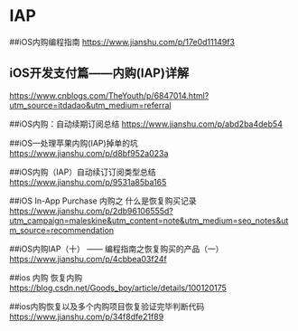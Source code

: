 # IAP
##iOS内购编程指南
https://www.jianshu.com/p/17e0d11149f3

## iOS开发支付篇——内购(IAP)详解 
https://www.cnblogs.com/TheYouth/p/6847014.html?utm_source=itdadao&utm_medium=referral

##iOS内购：自动续期订阅总结
https://www.jianshu.com/p/abd2ba4deb54

##iOS—处理苹果内购(IAP)掉单的坑
https://www.jianshu.com/p/d8bf952a023a

##iOS内购（IAP）自动续订订阅类型总结
https://www.jianshu.com/p/9531a85ba165

##iOS In-App Purchase 内购之 什么是恢复购买记录 
https://www.jianshu.com/p/2db96106555d?utm_campaign=maleskine&utm_content=note&utm_medium=seo_notes&utm_source=recommendation

##iOS内购IAP（十） —— 编程指南之恢复购买的产品（一）
https://www.jianshu.com/p/4cbbea03f24f

##ios 内购 恢复内购
https://blog.csdn.net/Goods_boy/article/details/100120175

##ios内购恢复以及多个内购项目恢复验证完毕判断代码
https://www.jianshu.com/p/34f8dfe21f89